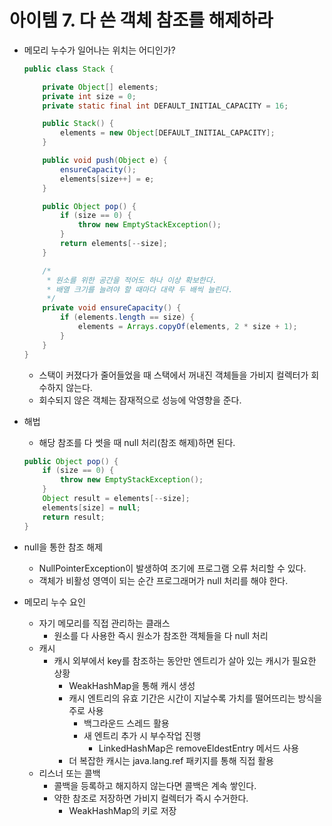 # 아이템 7. 다 쓴 객체 참조를 해제하라

- 메모리 누수가 일어나는 위치는 어디인가?

    ```java
    public class Stack {

        private Object[] elements;
        private int size = 0;
        private static final int DEFAULT_INITIAL_CAPACITY = 16;

        public Stack() {
            elements = new Object[DEFAULT_INITIAL_CAPACITY];
        }

        public void push(Object e) {
            ensureCapacity();
            elements[size++] = e;
        }

        public Object pop() {
            if (size == 0) {
                throw new EmptyStackException();
            }
            return elements[--size];
        }

        /*
         * 원소를 위한 공간을 적어도 하나 이상 확보한다.
         * 배열 크기를 늘려야 할 때마다 대략 두 배씩 늘린다.
         */
        private void ensureCapacity() {
            if (elements.length == size) {
                elements = Arrays.copyOf(elements, 2 * size + 1);
            }
        }
    }
    ```

    - 스택이 커졌다가 줄어들었을 때 스택에서 꺼내진 객체들을 가비지 컬렉터가 회수하지 않는다.
    - 회수되지 않은 객체는 잠재적으로 성능에 악영향을 준다.
- 해법
    - 해당 참조를 다 썻을 때 null 처리(참조 해제)하면 된다.

    ```java
    public Object pop() {
        if (size == 0) {
            throw new EmptyStackException();
        }
        Object result = elements[--size];
        elements[size] = null;
        return result;
    }
    ```

- null을 통한 참조 해제
    - NullPointerException이 발생하여 조기에 프로그램 오류 처리할 수 있다.
    - 객체가 비활성 영역이 되는 순간 프로그래머가 null 처리를 해야 한다.
- 메모리 누수 요인
    - 자기 메모리를 직접 관리하는 클래스
        - 원소를 다 사용한 즉시 원소가 참조한 객체들을 다 null 처리
    - 캐시
        - 캐시 외부에서 key를 참조하는 동안만 엔트리가 살아 있는 캐시가 필요한 상황
            - WeakHashMap을 통해 캐시 생성
            - 캐시 엔트리의 유효 기간은 시간이 지날수록 가치를 떨어뜨리는 방식을 주로 사용
                - 백그라운드 스레드 활용
                - 새 엔트리 추가 시 부수작업 진행
                    - LinkedHashMap은 removeEldestEntry 메서드 사용
            - 더 복잡한 캐시는 java.lang.ref 패키지를 통해 직접 활용
    - 리스너 또는 콜백
        - 콜백을 등록하고 해지하지 않는다면 콜백은 계속 쌓인다.
        - 약한 참조로 저장하면 가비지 컬렉터가 즉시 수거한다.
            - WeakHashMap의 키로 저장
